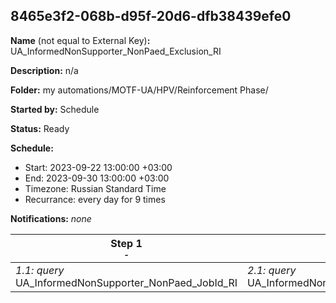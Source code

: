## 8465e3f2-068b-d95f-20d6-dfb38439efe0

**Name** (not equal to External Key)**:** UA_InformedNonSupporter_NonPaed_Exclusion_RI

**Description:** n/a

**Folder:** my automations/MOTF-UA/HPV/Reinforcement Phase/

**Started by:** Schedule

**Status:** Ready

**Schedule:**

* Start: 2023-09-22 13:00:00 +03:00
* End: 2023-09-30 13:00:00 +03:00
* Timezone: Russian Standard Time
* Recurrance: every day for 9 times

**Notifications:** _none_


| Step 1<br>_<small>-</small>_ | Step 2<br>_<small>-</small>_ |
| --- | --- |
| _1.1: query_<br>UA_InformedNonSupporter_NonPaed_JobId_RI | _2.1: query_<br>UA_InformedNonSupporter_NonPaed_Exclusion_RI |
